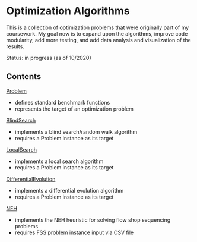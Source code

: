 # Optimization Algorithms

This is a collection of optimization problems that were originally part of my coursework.
My goal now is to expand upon the algorithms, improve code modularity, add more testing, and add data analysis and visualization of the results.
  
Status: in progress (as of 10/2020)

## Contents

[Problem](https://github.com/eli215/optimization-algorithms/tree/main/Problem)
- defines standard benchmark functions
- represents the target of an optimization problem

[BlindSearch](https://github.com/eli215/optimization-algorithms/tree/main/BlindSearch)
- implements a blind search/random walk algorithm
- requires a Problem instance as its target

[LocalSearch](https://github.com/eli215/optimization-algorithms/tree/main/LocalSearch)
- implements a local search algorithm
- requires a Problem instance as its target

[DifferentialEvolution](https://github.com/eli215/optimization-algorithms/tree/main/DifferentialEvolution)
- implements a differential evolution algorithm
- requires a Problem instance as its target

[NEH](https://github.com/eli215/optimization-algorithms/tree/main/NEH)
- implements the NEH heuristic for solving flow shop sequencing problems
- requires FSS problem instance input via CSV file
